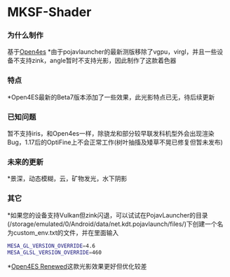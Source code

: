 # MKSF-Shader

### 为什么制作

基于[Open4es](https://github.com/Open4Es/Open4Es-Shader-Android)
*由于pojavlauncher的最新测版移除了vgpu，virgl，并且一些设备不支持zink，angle暂时不支持光影，因此制作了这款着色器

### 特点

*Open4ES最新的Beta7版本添加了一些效果，此光影特点已无，待后续更新

### 已知问题

暂不支持iris，和Open4es一样，除骁龙和部分较早联发科机型外会出现渲染Bug，1.17后的OptiFine上不会正常工作(树叶抽搐及矮草不晃已修复但暂未发布)

### 未来的更新

*景深，动态模糊，云，矿物发光，水下阴影


### 其它
*如果您的设备支持Vulkan但zink闪退，可以试试在PojavLauncher的目录(/storage/emulated/0/Android/data/net.kdt.pojavlaunch/files/)下创建一个名为custom_env.txt的文件，并在里面输入
```bash
MESA_GL_VERSION_OVERRIDE=4.6
MESA_GLSL_VERSION_OVERRIDE=460
```

*[Open4ES Renewed](https://modrinth.com/shader/open4es-renewed)这款光影效果更好但优化较差